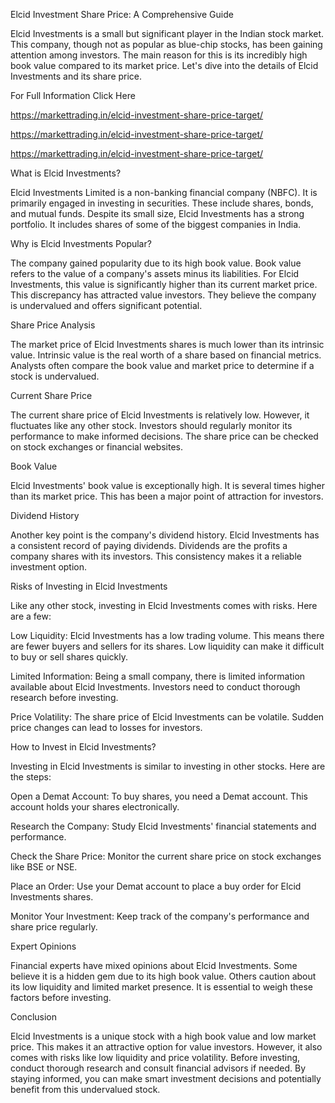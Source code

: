 Elcid Investment Share Price: A Comprehensive Guide

Elcid Investments is a small but significant player in the Indian stock market. This company, though not as popular as blue-chip stocks, has been gaining attention among investors. The main reason for this is its incredibly high book value compared to its market price. Let's dive into the details of Elcid Investments and its share price.

For Full Information Click Here

https://markettrading.in/elcid-investment-share-price-target/

https://markettrading.in/elcid-investment-share-price-target/

https://markettrading.in/elcid-investment-share-price-target/

What is Elcid Investments?

Elcid Investments Limited is a non-banking financial company (NBFC). It is primarily engaged in investing in securities. These include shares, bonds, and mutual funds. Despite its small size, Elcid Investments has a strong portfolio. It includes shares of some of the biggest companies in India.

Why is Elcid Investments Popular?

The company gained popularity due to its high book value. Book value refers to the value of a company's assets minus its liabilities. For Elcid Investments, this value is significantly higher than its current market price. This discrepancy has attracted value investors. They believe the company is undervalued and offers significant potential.

Share Price Analysis

The market price of Elcid Investments shares is much lower than its intrinsic value. Intrinsic value is the real worth of a share based on financial metrics. Analysts often compare the book value and market price to determine if a stock is undervalued.

Current Share Price

The current share price of Elcid Investments is relatively low. However, it fluctuates like any other stock. Investors should regularly monitor its performance to make informed decisions. The share price can be checked on stock exchanges or financial websites.

Book Value

Elcid Investments' book value is exceptionally high. It is several times higher than its market price. This has been a major point of attraction for investors.

Dividend History

Another key point is the company's dividend history. Elcid Investments has a consistent record of paying dividends. Dividends are the profits a company shares with its investors. This consistency makes it a reliable investment option.

Risks of Investing in Elcid Investments

Like any other stock, investing in Elcid Investments comes with risks. Here are a few:

Low Liquidity:
Elcid Investments has a low trading volume. This means there are fewer buyers and sellers for its shares. Low liquidity can make it difficult to buy or sell shares quickly.

Limited Information:
Being a small company, there is limited information available about Elcid Investments. Investors need to conduct thorough research before investing.

Price Volatility:
The share price of Elcid Investments can be volatile. Sudden price changes can lead to losses for investors.

How to Invest in Elcid Investments?

Investing in Elcid Investments is similar to investing in other stocks. Here are the steps:

Open a Demat Account:
To buy shares, you need a Demat account. This account holds your shares electronically.

Research the Company:
Study Elcid Investments' financial statements and performance.

Check the Share Price:
Monitor the current share price on stock exchanges like BSE or NSE.

Place an Order:
Use your Demat account to place a buy order for Elcid Investments shares.

Monitor Your Investment:
Keep track of the company's performance and share price regularly.

Expert Opinions

Financial experts have mixed opinions about Elcid Investments. Some believe it is a hidden gem due to its high book value. Others caution about its low liquidity and limited market presence. It is essential to weigh these factors before investing.

Conclusion

Elcid Investments is a unique stock with a high book value and low market price. This makes it an attractive option for value investors. However, it also comes with risks like low liquidity and price volatility. Before investing, conduct thorough research and consult financial advisors if needed. By staying informed, you can make smart investment decisions and potentially benefit from this undervalued stock.
